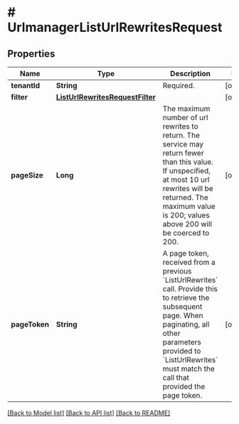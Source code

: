 # # UrlmanagerListUrlRewritesRequest


## Properties 


Name | Type | Description | Notes
------------ | ------------- | ------------- | -------------
**tenantId**| **String** | Required.  | [optional]
**filter**| [**ListUrlRewritesRequestFilter**](ListUrlRewritesRequestFilter.md) |   | [optional]
**pageSize**| **Long** | The maximum number of url rewrites to return. The service may return fewer than this value. If unspecified, at most 10 url rewrites will be returned. The maximum value is 200; values above 200 will be coerced to 200.  | [optional]
**pageToken**| **String** | A page token, received from a previous &#x60;ListUrlRewrites&#x60; call. Provide this to retrieve the subsequent page.   When paginating, all other parameters provided to &#x60;ListUrlRewrites&#x60; must match the call that provided the page token.  | [optional]


[[Back to Model list]](../../README.md#models) [[Back to API list]](../../README.md#endpoints) [[Back to README]](../../README.md)

